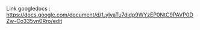 Link googledocs : https://docs.google.com/document/d/1_ylyaTu7didp9WYzEP0NtC9PAVP0DZw-Co335vn0Rro/edit